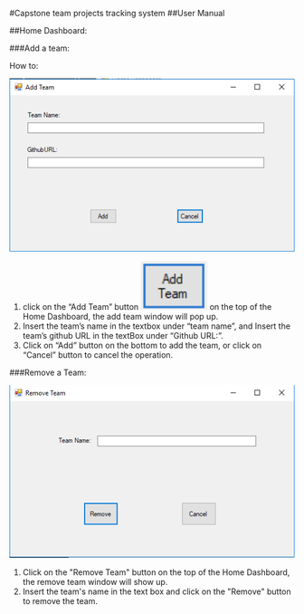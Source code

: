 #Capstone team projects tracking system
##User Manual

##Home Dashboard:

###Add a team:

How to:

![add Team](https://github.com/nlturner2/CS690-Project/blob/master/addTeam.png)

1. click on the “Add Team” button ![add Team Button](https://github.com/nlturner2/CS690-Project/blob/master/AddTeamButton.png) on the top of the Home Dashboard, the add team window will pop up.
2. Insert the team’s name in the textbox under “team name”, and Insert the team’s github URL in the textBox under “Github URL:”.
3. Click on “Add” button on the bottom to add the team, or click on “Cancel” button to cancel the operation. 


###Remove a Team:


![Remove Team](https://github.com/nlturner2/CS690-Project/blob/master/removeTeam.PNG)


1. Click on the "Remove Team" button on the top of the Home Dashboard, the remove team window will show up.
2. Insert the team's name in the text box and click on the "Remove" button to remove the team.
